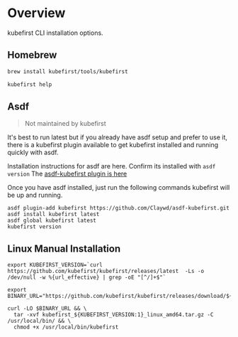 # Overview

kubefirst CLI installation options.

## Homebrew

```bash
brew install kubefirst/tools/kubefirst
```

```bash
kubefirst help
```

## Asdf

> Not maintained by kubefirst

It's best to run latest but if you already have asdf setup and prefer to use it, there is a kubefirst plugin available to get kubefirst installed and running quickly with asdf.

Installation instructions for asdf are here. Confirm its installed with `asdf version`
    The [asdf-kubefirst plugin is here](https://github.com/Claywd/asdf-kubefirst)

Once you have asdf installed, just run the following commands kubefirst will be up and running.

```shell
asdf plugin-add kubefirst https://github.com/Claywd/asdf-kubefirst.git
asdf install kubefirst latest
asdf global kubefirst latest
kubefirst version
```

## Linux Manual Installation

```shell
export KUBEFIRST_VERSION=`curl https://github.com/kubefirst/kubefirst/releases/latest  -Ls -o /dev/null -w %{url_effective} | grep -oE "[^/]+$"`
```

```shell
export BINARY_URL="https://github.com/kubefirst/kubefirst/releases/download/${KUBEFIRST_VERSION}/kubefirst_${KUBEFIRST_VERSION:1}_linux_amd64.tar.gz"
```

```shell
curl -LO $BINARY_URL && \
  tar -xvf kubefirst_${KUBEFIRST_VERSION:1}_linux_amd64.tar.gz -C /usr/local/bin/ && \
  chmod +x /usr/local/bin/kubefirst
```
